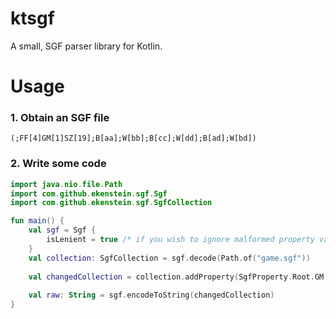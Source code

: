 # ktsgf
A small, SGF parser library for Kotlin.

# Usage
### 1. Obtain an SGF file
```
(;FF[4]GM[1]SZ[19];B[aa];W[bb];B[cc];W[dd];B[ad];W[bd])
```

### 2. Write some code
```kotlin
import java.nio.file.Path
import com.github.ekenstein.sgf.Sgf
import com.github.ekenstein.sgf.SgfCollection

fun main() {
    val sgf = Sgf { 
        isLenient = true /* if you wish to ignore malformed property values */
    }
    val collection: SgfCollection = sgf.decode(Path.of("game.sgf"))
    
    val changedCollection = collection.addProperty(SgfProperty.Root.GM(GameType.Go))
    
    val raw: String = sgf.encodeToString(changedCollection)
}
```
